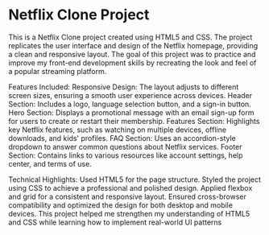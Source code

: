 # Netflix Clone Project

This is a Netflix Clone project created using HTML5 and CSS. The project replicates the user interface and design of the Netflix homepage, providing a clean and responsive layout. The goal of this project was to practice and improve my front-end development skills by recreating the look and feel of a popular streaming platform.

Features Included:
Responsive Design: The layout adjusts to different screen sizes, ensuring a smooth user experience across devices.
Header Section: Includes a logo, language selection button, and a sign-in button.
Hero Section: Displays a promotional message with an email sign-up form for users to create or restart their membership.
Features Section: Highlights key Netflix features, such as watching on multiple devices, offline downloads, and kids' profiles.
FAQ Section: Uses an accordion-style dropdown to answer common questions about Netflix services.
Footer Section: Contains links to various resources like account settings, help center, and terms of use.

Technical Highlights:
Used HTML5 for the page structure.
Styled the project using CSS to achieve a professional and polished design.
Applied flexbox and grid for a consistent and responsive layout.
Ensured cross-browser compatibility and optimized the design for both desktop and mobile devices.
This project helped me strengthen my understanding of HTML5 and CSS while learning how to implement real-world UI patterns

